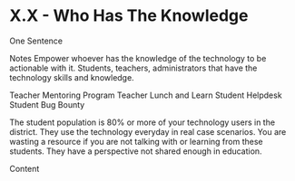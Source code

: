 # X.X - Who Has The Knowledge

One Sentence

Notes
Empower whoever has the knowledge of the technology to be actionable with it. Students, teachers, administrators that have the technology skills and knowledge. 

Teacher Mentoring Program
Teacher Lunch and Learn 
Student Helpdesk
Student Bug Bounty

The student population is 80% or more of your technology users in the district. They use the technology everyday in real case scenarios. You are wasting a resource if you are not talking with or learning from these students. They have a perspective not shared enough in education. 

Content 
